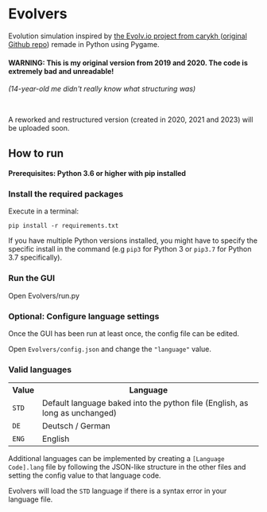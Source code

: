 # Evolvers

Evolution simulation inspired by <a href="https://www.youtube.com/watch?v=C9tWr1WUTuI"> the Evolv.io project from carykh </a> (<a href="https://github.com/carykh/EvolutionSimulator2D">original Github repo</a>) remade in Python using Pygame.

<h4><b> WARNING: </b> This is my original version from 2019 and 2020. The code is extremely bad and unreadable!</h4>

<p><i> (14-year-old me didn't really know what structuring was) </i></p>

<br/>

A reworked and restructured version (created in 2020, 2021 and 2023) will be uploaded soon.


<h2> How to run </h2>

<h4> Prerequisites: Python 3.6 or higher with pip installed </h4>

<h3> Install the required packages </h3>

Execute in a terminal:

    pip install -r requirements.txt

If you have multiple Python versions installed, you might have to specify the specific install in the command (e.g <code>pip3</code> for Python 3 or <code>pip3.7</code> for Python 3.7 specifically).

<h3> Run the GUI </h3>

Open Evolvers/run.py

<h3> Optional: Configure language settings </h3>

Once the GUI has been run at least once, the config file can be edited.

Open <code>Evolvers/config.json</code> and change the <code>"language"</code> value.

<h3> Valid languages </h3>

<table>
    <tr>
        <th>
            Value
        </th>
        <th>
            Language
        </th>
    </tr>
    <tr>
        <td>
            <code>STD</code>
        </td>
        <td>
            Default language baked into the python file (English, as long as unchanged)
        </td>
    </tr>
    <tr>
        <td>
            <code>DE</code>
        </td>
        <td>
            Deutsch / German
        </td>
    </tr>
    <tr>
        <td>
            <code>ENG</code>
        </td>
        <td>
            English
        </td>
    </tr>
</table>

Additional languages can be implemented by creating a <code>[Language Code].lang</code> file by following the JSON-like structure in the other files and setting the config value to that language code.

Evolvers will load the <code>STD</code> language if there is a syntax error in your language file.
